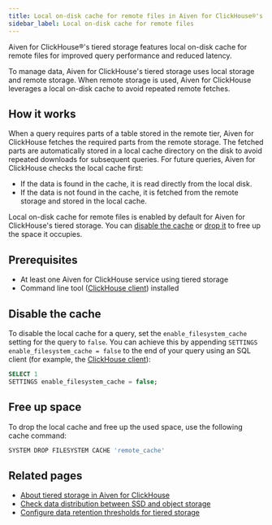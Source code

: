 ```yaml
---
title: Local on-disk cache for remote files in Aiven for ClickHouse®'s tiered storage
sidebar_label: Local on-disk cache for remote files
---
```


Aiven for ClickHouse®'s tiered storage features local on-disk cache for remote files for
improved query performance and reduced latency.

To manage data, Aiven for ClickHouse's tiered storage uses local storage and remote storage.
When remote storage is used, Aiven for ClickHouse leverages a local on-disk cache to avoid
repeated remote fetches.

## How it works

When a query requires parts of a table stored in the remote tier, Aiven for ClickHouse
fetches the required parts from the remote storage. The fetched parts are automatically
stored in a local cache directory on the disk to avoid repeated downloads for subsequent
queries. For future queries, Aiven for ClickHouse checks the local cache first:

- If the data is found in the cache, it is read directly from the local disk.
- If the data is not found in the cache, it is fetched from the remote storage and stored
  in the local cache.

Local on-disk cache for remote files is enabled by default for Aiven for ClickHouse's
tiered storage. You can
[disable the cache](/docs/products/clickhouse/howto/local-cache-tiered-storage#disable-the-cache)
or
[drop it](/docs/products/clickhouse/howto/local-cache-tiered-storage#free-up-space) to
free up the space it occupies.

## Prerequisites

-   At least one Aiven for ClickHouse service using tiered storage
-   Command line tool
    ([ClickHouse client](/docs/products/clickhouse/howto/connect-with-clickhouse-cli))
    installed

## Disable the cache

To disable the local cache for a query, set the `enable_filesystem_cache` setting for the
query to `false`.
You can achieve this by appending `SETTINGS enable_filesystem_cache = false` to the end of
your query using an SQL client (for example, the
[ClickHouse client](/docs/products/clickhouse/howto/connect-with-clickhouse-cli)):

```sql
SELECT 1
SETTINGS enable_filesystem_cache = false;
```

## Free up space

To drop the local cache and free up the used space, use the following cache command:

```bash
SYSTEM DROP FILESYSTEM CACHE 'remote_cache'
```

## Related pages

-   [About tiered storage in Aiven for ClickHouse](/docs/products/clickhouse/concepts/clickhouse-tiered-storage)
-   [Check data distribution between SSD and object storage](/docs/products/clickhouse/howto/check-data-tiered-storage)
-   [Configure data retention thresholds for tiered storage](/docs/products/clickhouse/howto/configure-tiered-storage)
